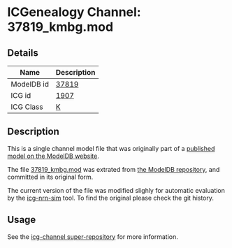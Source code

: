 # ICGenealogy Channel: 37819\_kmbg.mod

## Details

Name | Description
---- | -----------
ModelDB id | [37819](http://senselab.med.yale.edu/ModelDB/ShowModel.cshtml?model=37819)
ICG id | [1907](http://icg.neurotheory.ox.ac.uk/channels/1/1907)
ICG Class | [K](http://icg.neurotheory.ox.ac.uk/channels/1)

## Description

This is a single channel model file that was originally part of a [published model on the ModelDB website](http://senselab.med.yale.edu/ModelDB/ShowModel.cshtml?model=37819).


The file [37819\_kmbg.mod](37819_kmbg.mod) was extrated from [the ModelDB repository](http://senselab.med.yale.edu/ModelDB/ShowModel.cshtml?model=37819), and committed in its original form.

The current version of the file was modified slighly for automatic evaluation by the [icg-nrn-sim](https://github.com/icgenealogy/icg-nrn-sim) tool. To find the original please check the git history.


## Usage

See the [icg-channel super-repository](https://github.com/icgenealogy/icg-channels) for more information.
